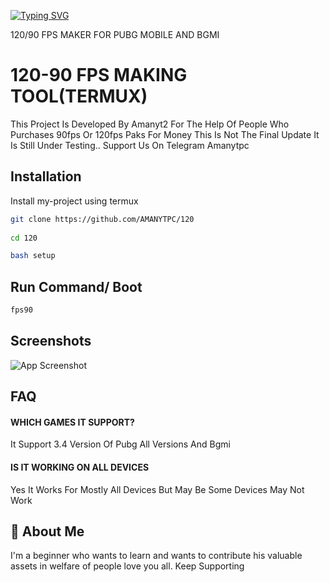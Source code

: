 [![Typing SVG](https://readme-typing-svg.herokuapp.com?font=Press+Start+2P&size=40&duration=6000&pause=700&color=00FF00&center=true&vCenter=true&width=1000&height=70&lines=AMANYT+FPS+UNLOCKER;UNLEASH+MAX+FPS+IN+ANY+GAME)](https://git.io/typing-svg)

120/90 FPS MAKER FOR PUBG MOBILE AND BGMI

# 120-90 FPS MAKING TOOL(TERMUX)

This Project Is Developed By Amanyt2 For The Help Of People Who Purchases 90fps Or 120fps Paks For Money This Is Not The Final Update It Is Still Under Testing.. Support Us On Telegram Amanytpc


## Installation

Install my-project using termux

```bash
git clone https://github.com/AMANYTPC/120
 
cd 120

bash setup
```
    
## Run Command/ Boot

```bash
fps90

```


## Screenshots

![App Screenshot](https://firebasestorage.googleapis.com/v0/b/lfx-tool-pro.appspot.com/o/Screenshot_2024-10-03-11-48-04-281_com.termux-edit.jpg?alt=media&token=2681c3ed-26c6-445e-9828-4cd06ebaedae)


## FAQ

#### WHICH GAMES IT SUPPORT?

It Support 3.4 Version Of Pubg All Versions And Bgmi

#### IS IT WORKING ON ALL DEVICES

Yes It Works For Mostly All Devices But May Be Some Devices May Not Work


## 🚀 About Me
I'm a beginner who wants to learn and wants to contribute his valuable assets in welfare of people love you all. Keep Supporting

